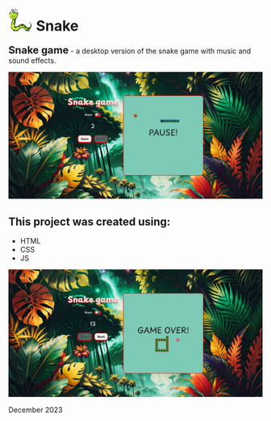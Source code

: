 <h1><img src="/public/snake.png" alt="logo" style="width:48px;"> Snake</h1>

<p><b style="font-size: 20px;">Snake game</b> - a desktop version of the snake game with music and sound effects.</p>

![game](/public/Screenshot_2.jpg)

<h2>This project was created using:</h2>
<ul>
<li>HTML</li>
<li>CSS</li>
<li>JS</li>
</ul>

![game](/public/Screenshot_3.jpg)

December 2023
